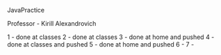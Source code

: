 JavaPractice

Professor - Kirill Alexandrovich 

1 - done at classes
2 - done at classes
3 - done at home and pushed
4 - done at classes and pushed
5 - done at home and pushed
6 -
7 -
